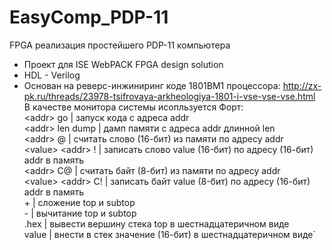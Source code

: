 ﻿# EasyComp_PDP-11
FPGA реализация простейшего PDP-11 компьютера 
* Проект для ISE WebPACK FPGA design solution
* HDL - Verilog
* Основан на реверс-инжиниринг коде 1801ВМ1 процессора: 
http://zx-pk.ru/threads/23978-tsifrovaya-arkheologiya-1801-i-vse-vse-vse.html  
В качестве монитора системы исопльзуется Форт:  
  \<addr> go | запуск кода с адреса addr  
  \<addr> len dump | дамп памяти с адреса addr длинной len  
  \<addr> @ | считать слово (16-бит) из памяти по адресу addr  
  \<value> \<addr> ! | записать слово value (16-бит) по адресу (16-бит) addr в память  
  \<addr> С@ | считать байт (8-бит) из памяти по адресу addr  
  \<value> \<addr> С! | записать байт value (8-бит) по адресу (16-бит) addr в память  
  \+ | сложение top и subtop  
  \- | вычитание top и subtop  
  .hex | вывести вершину стека top в шестнадцатеричном виде  
  value | внести в стек значение (16-бит) в шестнадцатеричном виде`  


